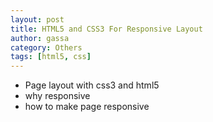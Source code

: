 ```yaml
---
layout: post
title: HTML5 and CSS3 For Responsive Layout
author: gassa
category: Others
tags: [html5, css]
---
```


- Page layout with css3 and html5
- why responsive
- how to make page responsive
